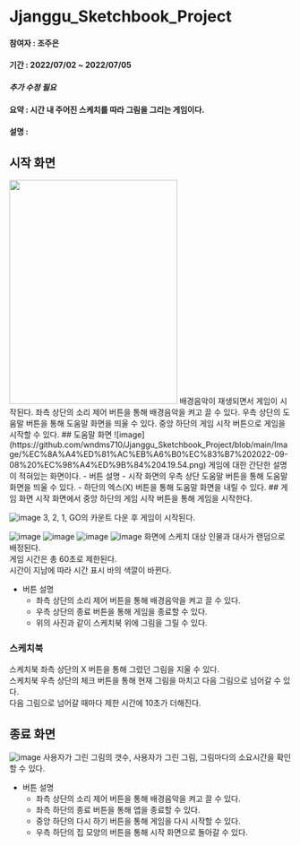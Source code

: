 # Jjanggu_Sketchbook_Project

#### 참여자 : 조주은
#### 기간 : 2022/07/02 ~ 2022/07/05
#### _추가 수정 필요_
#### 요약 : 시간 내 주어진 스케치를 따라 그림을 그리는 게임이다. 
#### 설명 :
## 시작 화면
<img src="[https://user-images.githubusercontent.com/51365114/119627750-716f3100-be47-11eb-8e83-686b23c2c161.png](https://github.com/wndms710/Jjanggu_Sketchbook_Project/blob/main/Image/%EC%8A%A4%ED%81%AC%EB%A6%B0%EC%83%B7%202022-09-08%20%EC%98%A4%ED%9B%84%204.17.25.png)"  width="300" height="400"/>   
배경음악이 재생되면서 게임이 시작된다.   
좌측 상단의 소리 제어 버튼을 통해 배경음악을 켜고 끌 수 있다.   
우측 상단의 도움말 버튼을 통해 도움말 화면을 띄울 수 있다.   
중앙 하단의 게임 시작 버튼으로 게임을 시작할 수 있다.   
## 도움말 화면
![image](https://github.com/wndms710/Jjanggu_Sketchbook_Project/blob/main/Image/%EC%8A%A4%ED%81%AC%EB%A6%B0%EC%83%B7%202022-09-08%20%EC%98%A4%ED%9B%84%204.19.54.png)
게임에 대한 간단한 설명이 적혀있는 화면이다.   
- 버튼 설명
  - 시작 화면의 우측 상단 도움말 버튼을 통해 도움말 화면을 띄울 수 있다.
  - 하단의 엑스(X) 버튼을 통해 도움말 화면을 내릴 수 있다. 
## 게임 화면
시작 화면에서 중앙 하단의 게임 시작 버튼을 통해 게임을 시작한다.   

![image](https://github.com/wndms710/Jjanggu_Sketchbook_Project/blob/main/Image/%EC%8A%A4%ED%81%AC%EB%A6%B0%EC%83%B7%202022-09-08%20%EC%98%A4%ED%9B%84%204.17.45.png)
3, 2, 1, GO의 카운트 다운 후 게임이 시작된다.   

![image](https://github.com/wndms710/Jjanggu_Sketchbook_Project/blob/main/Image/%EC%8A%A4%ED%81%AC%EB%A6%B0%EC%83%B7%202022-09-08%20%EC%98%A4%ED%9B%84%204.17.58.png)
![image](https://github.com/wndms710/Jjanggu_Sketchbook_Project/blob/main/Image/%EC%8A%A4%ED%81%AC%EB%A6%B0%EC%83%B7%202022-09-08%20%EC%98%A4%ED%9B%84%204.18.24.png)
![image](https://github.com/wndms710/Jjanggu_Sketchbook_Project/blob/main/Image/%EC%8A%A4%ED%81%AC%EB%A6%B0%EC%83%B7%202022-09-08%20%EC%98%A4%ED%9B%84%204.18.52.png)
![image](https://github.com/wndms710/Jjanggu_Sketchbook_Project/blob/main/Image/%EC%8A%A4%ED%81%AC%EB%A6%B0%EC%83%B7%202022-09-08%20%EC%98%A4%ED%9B%84%204.19.14.png)
화면에 스케치 대상 인물과 대사가 랜덤으로 배정된다.   
게임 시간은 총 60초로 제한된다.   
시간이 지남에 따라 시간 표시 바의 색깔이 바뀐다.
- 버튼 설명
  - 좌측 상단의 소리 제어 버튼을 통해 배경음악을 켜고 끌 수 있다.
  - 우측 상단의 종료 버튼을 통해 게임을 종료할 수 있다.
  - 위의 사진과 같이 스케치북 위에 그림을 그릴 수 있다.

### 스케치북

스케치북 좌측 상단의 X 버튼을 통해 그렸던 그림을 지울 수 있다.   
스케치북 우측 상단의 체크 버튼을 통해 현재 그림을 마치고 다음 그림으로 넘어갈 수 있다.   
다음 그림으로 넘어갈 때마다 제한 시간에 10초가 더해진다.   
## 종료 화면
![image](https://github.com/wndms710/Jjanggu_Sketchbook_Project/blob/main/Image/%EC%8A%A4%ED%81%AC%EB%A6%B0%EC%83%B7%202022-09-08%20%EC%98%A4%ED%9B%84%204.19.36.png)
사용자가 그린 그림의 갯수, 사용자가 그린 그림, 그림마다의 소요시간을 확인할 수 있다.
- 버튼 설명
  - 좌측 상단의 소리 제어 버튼을 통해 배경음악을 켜고 끌 수 있다.
  - 좌측 하단의 종료 버튼을 통해 앱을 종료할 수 있다.
  - 중앙 하단의 다시 하기 버튼을 통해 게임을 다시 시작할 수 있다.
  - 우측 하단의 집 모양의 버튼을 통해 시작 화면으로 돌아갈 수 있다.
